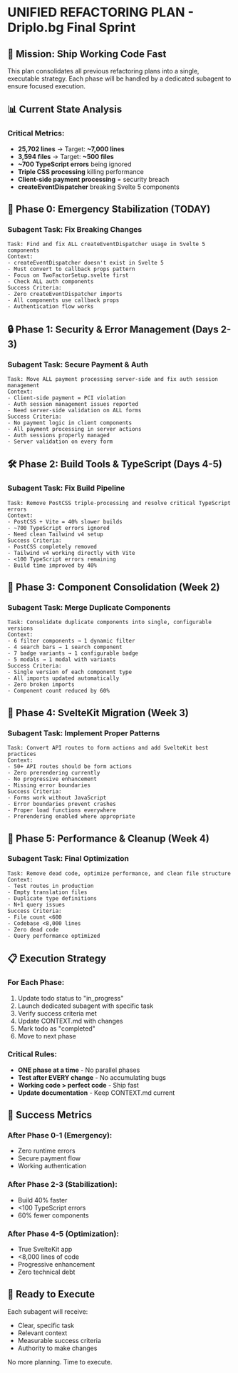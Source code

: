 # UNIFIED REFACTORING PLAN - Driplo.bg Final Sprint

## 🎯 Mission: Ship Working Code Fast

This plan consolidates all previous refactoring plans into a single, executable strategy. Each phase will be handled by a dedicated subagent to ensure focused execution.

## 📊 Current State Analysis

### Critical Metrics:
- **25,702 lines** → Target: **~7,000 lines**
- **3,594 files** → Target: **~500 files**
- **~700 TypeScript errors** being ignored
- **Triple CSS processing** killing performance
- **Client-side payment processing** = security breach
- **createEventDispatcher** breaking Svelte 5 components

## 🚨 Phase 0: Emergency Stabilization (TODAY)

### Subagent Task: Fix Breaking Changes
```
Task: Find and fix ALL createEventDispatcher usage in Svelte 5 components
Context: 
- createEventDispatcher doesn't exist in Svelte 5
- Must convert to callback props pattern
- Focus on TwoFactorSetup.svelte first
- Check ALL auth components
Success Criteria:
- Zero createEventDispatcher imports
- All components use callback props
- Authentication flow works
```

## 🔒 Phase 1: Security & Error Management (Days 2-3)

### Subagent Task: Secure Payment & Auth
```
Task: Move ALL payment processing server-side and fix auth session management
Context:
- Client-side payment = PCI violation
- Auth session management issues reported
- Need server-side validation on ALL forms
Success Criteria:
- No payment logic in client components
- All payment processing in server actions
- Auth sessions properly managed
- Server validation on every form
```

## 🛠️ Phase 2: Build Tools & TypeScript (Days 4-5)

### Subagent Task: Fix Build Pipeline
```
Task: Remove PostCSS triple-processing and resolve critical TypeScript errors
Context:
- PostCSS + Vite = 40% slower builds
- ~700 TypeScript errors ignored
- Need clean Tailwind v4 setup
Success Criteria:
- PostCSS completely removed
- Tailwind v4 working directly with Vite
- <100 TypeScript errors remaining
- Build time improved by 40%
```

## 🔄 Phase 3: Component Consolidation (Week 2)

### Subagent Task: Merge Duplicate Components
```
Task: Consolidate duplicate components into single, configurable versions
Context:
- 6 filter components → 1 dynamic filter
- 4 search bars → 1 search component
- 7 badge variants → 1 configurable badge
- 5 modals → 1 modal with variants
Success Criteria:
- Single version of each component type
- All imports updated automatically
- Zero broken imports
- Component count reduced by 60%
```

## 🚀 Phase 4: SvelteKit Migration (Week 3)

### Subagent Task: Implement Proper Patterns
```
Task: Convert API routes to form actions and add SvelteKit best practices
Context:
- 50+ API routes should be form actions
- Zero prerendering currently
- No progressive enhancement
- Missing error boundaries
Success Criteria:
- Forms work without JavaScript
- Error boundaries prevent crashes
- Proper load functions everywhere
- Prerendering enabled where appropriate
```

## 🧹 Phase 5: Performance & Cleanup (Week 4)

### Subagent Task: Final Optimization
```
Task: Remove dead code, optimize performance, and clean file structure
Context:
- Test routes in production
- Empty translation files
- Duplicate type definitions
- N+1 query issues
Success Criteria:
- File count <600
- Codebase <8,000 lines
- Zero dead code
- Query performance optimized
```

## 📋 Execution Strategy

### For Each Phase:
1. Update todo status to "in_progress"
2. Launch dedicated subagent with specific task
3. Verify success criteria met
4. Update CONTEXT.md with changes
5. Mark todo as "completed"
6. Move to next phase

### Critical Rules:
- **ONE phase at a time** - No parallel phases
- **Test after EVERY change** - No accumulating bugs
- **Working code > perfect code** - Ship fast
- **Update documentation** - Keep CONTEXT.md current

## 🎯 Success Metrics

### After Phase 0-1 (Emergency):
- Zero runtime errors
- Secure payment flow
- Working authentication

### After Phase 2-3 (Stabilization):
- Build 40% faster
- <100 TypeScript errors
- 60% fewer components

### After Phase 4-5 (Optimization):
- True SvelteKit app
- <8,000 lines of code
- Progressive enhancement
- Zero technical debt

## 🚀 Ready to Execute

Each subagent will receive:
- Clear, specific task
- Relevant context
- Measurable success criteria
- Authority to make changes

No more planning. Time to execute.